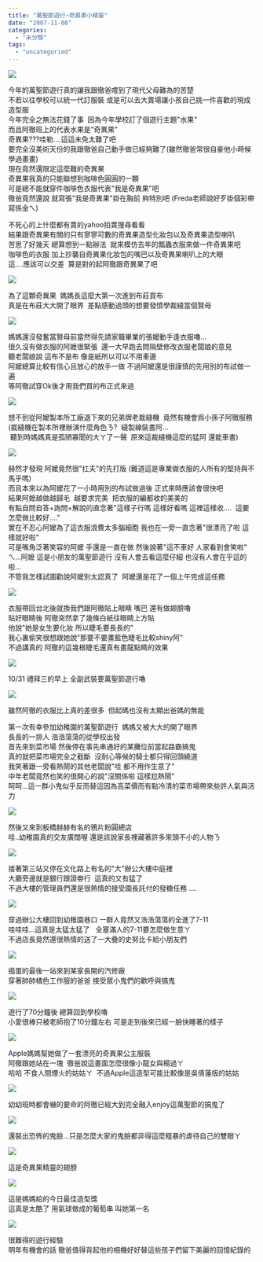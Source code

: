 ```yaml
---
title: "萬聖節遊行~奇異果小精靈"
date: "2007-11-08"
categories: 
  - "未分類"
tags: 
  - "uncategoried"
---
```


![](images/1812102344_1e0629bfd8.jpg)

今年的萬聖節遊行真的讓我跟徹爸嚐到了現代父母難為的苦楚  
不若以往學校可以統一代訂服裝 或是可以去大賣場讓小孩自己挑一件喜歡的現成造型服  
今年完全之無法花錢了事  因為今年學校訂了個遊行主題"水果"  
而且阿徹班上的代表水果是"奇異果"  
奇異果???哇勒....這這未免太難了吧  
要完全沒美術天份的我跟徹爸自己動手做已經夠難了(雖然徹爸常很自豪他小時候學過畫畫)  
現在竟然還限定這麼難的奇異果     
奇異果我真的只能聯想到咖啡色圓圓的一顆  
可是總不能就穿件咖啡色衣服代表"我是奇異果"吧  
徹爸竟然還說 就寫張"我是奇異果"掛在胸前 夠特別吧 (Freda老師說好歹掛個彩帶寫係金ㄟ)  
  
不死心的上什麼都有賣的yahoo拍賣搜尋看看  
結果跟奇異果有關的只有寥寥可數的奇異果造型化妝包以及奇異果造型喇叭   
苦思了好幾天 總算想到一點辦法  就來模仿去年的瓢蟲衣服來做一件奇異果吧  
咖啡色的衣服 加上抄襲自奇異果化妝包的嘴巴以及奇異果喇叭上的大眼  
這....應該可以交差  算是對的起阿徹跟奇異果了吧  
  
![](images/1812102344_1e0629bfd8.jpg)

為了這顆奇異果  媽媽長這麼大第一次進到布莊買布  
真是在布莊大大開了眼界  差點感動過頭的想要發憤學裁縫當個賢母  
  
![](images/1796526004_6936379aea.jpg)  
  
媽媽還沒發奮當賢母前當然得先請家職畢業的張嬤動手逢衣服嚕...  
很久沒有做衣服的阿嬷很緊張  還一大早跑去問隔壁修改衣服老闆娘的意見  
聽老闆娘說 這布不是布 像是紙所以可以不用車邊  
阿嬤總算比較有信心且放心的放手一做 不過阿嬤還是很謹慎的先用別的布試做一遍  
等阿徹試穿Ok後才用我們買的布正式來過  
  
![](images/1795684071_add3864fd5.jpg)  
  
想不到從阿嬤製本所工廠退下來的兄弟牌老裁縫機  竟然有機會爲小孫子阿徹服務  
(裁縫機在製本所裡辦演什麼角色ㄋ?  縫製線裝書阿...  
 聽到時媽媽真是孤陋寡聞的大ㄚ了一聲  原來這裁縫機這麼的猛阿 還能車書)  
  
![](images/1796524180_0b9eebab75.jpg)  
  
赫然才發現 阿嬤竟然很"扛夫"的先打版 (難道這是專業做衣服的人所有的堅持與不馬乎嗎)  
而且本來以為阿嬤花了一小時用別的布試做過後 正式來時應該會很快吧   
結果阿嬷越做越歸毛  越要求完美  把衣服的編都收的美美的  
有點自問自答+詢問+解說的直念著"這樣子行嗎 這樣好看嗎 這裡這樣收....  這要怎麼做比較好...."  
實在不忍心阿嬤為了這衣服浪費太多腦細胞 我也在一旁一直念著"很漂亮了啦 這樣就好啦"  
可是嘴角泛著笑容的阿嬤 手還是一直在做 然後說著"這不車好 人家看到會笑啦"  
ㄟ...阿嬷 這是小朋友的萬聖節遊行 沒有人會去看這麼仔細 也沒有人會在乎這的啦...  
不管我怎樣試圖勸說阿嬤別太認真了  阿嬤還是花了一個上午完成這任務  
  
![](images/1796523688_232b86383e.jpg)  
  
衣服帶回台北後就換我們跟阿徹貼上眼睛 嘴巴 還有做翅膀嚕  
貼好眼睛後 阿徹突然拿了幾條白紙往眼睛上方貼  
他說"她是女生要化妝 所以睫毛要長長的"  
我心裏偷笑很想跟她說"那要不要畫藍色睫毛比較shiny阿"  
不過講真的 阿徹的這幾根睫毛還真有畫龍點睛的效果  
  
![](images/1795669905_ce112fb41b.jpg)  
  
10/31 禮拜三的早上 全副武裝要萬聖節遊行嚕  
  
![](images/1811265187_a051dd5d4d.jpg)  
  
雖然阿徹的衣服比上真的差很多  但起碼也沒有太顯出爸媽的無能  
  
第一次有幸參加幼稚園的萬聖節遊行  媽媽又被大大的開了眼界  
長長的一排人 浩浩蕩蕩的從學校出發  
首先來到菜市場 然後停在事先串通好的某攤位前當起路霸搞鬼   
真的就把菜市場完全之截斷  沒耐心等候的騎士都只得回頭繞道  
我笑著跟一旁看熱鬧的其他老闆說"哇 都不用作生意了"  
中年老闆竟然也笑的很開心的說"沒關係啦 這樣尬熱鬧"  
呵呵...這一群小鬼似乎反而替這因為高菜價而有點冷清的菜市場帶來些許人氣與活力  
  
![](images/1812109638_62680c149c.jpg)  
  
然後又來到板橋赫赫有名的鴉片粉圓總店  
哇..幼稚園真的交友廣闊喔 還是該說家長裡藏著許多來頭不小的人物ㄋ  
  
![](images/1812106488_64c397522b.jpg)  
  
接著第三站又停在文化路上有名的"大"辦公大樓中庭裡  
大廳旁邊就是銀行跟證劵行  這真的又有猛了  
不過大樓的管理員們還是很熱情的接受園長託付的發糖任務 ....  
  
![](images/1811260419_d200fb0537.jpg)  
  
穿過辦公大樓回到幼稚園巷口 一群人竟然又浩浩蕩蕩的全進了7-11  
哇哇哇...這真是太猛太猛了   全塞滿人的7-11要怎麼做生意ㄚ  
不過店長竟然還很熱情的送了一大疊的史努比卡給小朋友們  
  
![](images/1812104858_fd9f16fcff.jpg)  
  
搗蛋的最後一站來到某家長開的汽修廠  
穿著帥帥橘色工作服的爸爸 接受眾小鬼們的歡呼與搞鬼  
  
![](images/1812103910_547d6930ae.jpg)  
  
遊行了70分鐘後 總算回到學校嚕  
小愛很棒只被老師抱了10分鐘左右 可是走到後來已經一臉快睡著的樣子  
  
![](images/1812101820_8550aa5228.jpg)  
  
Apple媽媽幫她做了一套漂亮的奇異果公主服裝  
阿徹跟她站在一塊  徹爸說這畫面怎麼很像小龍女與楊過ㄚ  
哈哈 不食人間煙火的姑姑ㄚ  不過Apple這造型可能比較像是吳倩蓮版的姑姑  
  
![](images/1812102910_28d92d3b06.jpg)  
  
幼幼班時都會嚇的要命的阿徹已經大到完全融入enjoy這萬聖節的搞鬼了  
  
![](images/1811257743_0eb9154da0.jpg)  
  
還裝出恐怖的鬼臉...只是怎麼大家的鬼臉都非得這麼粗暴的虐待自己的雙眼ㄚ  
  
![](images/1811254511_22b279ece6.jpg)  
  
這是奇異果精靈的翅膀  
  
![](images/1811257119_161e57f74d.jpg)  
  
這是媽媽給的今日最佳造型獎  
這真是太酷了 用氣球做成的葡萄串 叫她第一名  
  
![](images/1812108578_c615abe978.jpg)  
  
很難得的遊行經驗   
明年有機會的話 徹爸值得背起他的相機好好替這些孩子們留下美麗的回憶紀錄的
